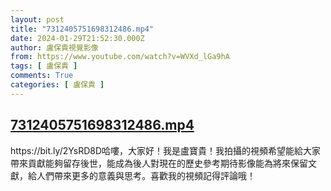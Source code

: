 ```yaml
---
layout: post
title: "7312405751698312486.mp4"
date: 2024-01-29T21:52:30.000Z
author: 盧保貴視覺影像
from: https://www.youtube.com/watch?v=WVXd_lGa9hA
tags: [ 盧保貴 ]
comments: True
categories: [ 盧保貴 ]
---
```

<!--1706565150000-->
[7312405751698312486.mp4](https://www.youtube.com/watch?v=WVXd_lGa9hA)
------

<div>
https://bit.ly/2YsRD8D哈嘍，大家好！我是盧寶貴！我拍攝的視頻希望能給大家帶來貢獻能夠留存後世，能成為後人對現在的歷史參考期待影像能為將來保留文獻，給人們帶來更多的意義與思考。喜歡我的視頻記得評論哦！
</div>
